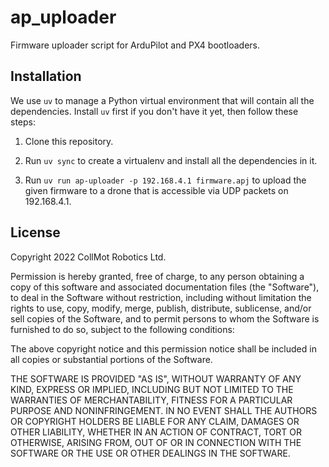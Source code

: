 ap_uploader
===========

Firmware uploader script for ArduPilot and PX4 bootloaders.

Installation
------------

We use `uv` to manage a Python virtual environment that will contain all
the dependencies. Install `uv` first if you don't have it yet, then follow
these steps:

1. Clone this repository.

2. Run `uv sync` to create a virtualenv and install all the dependencies
   in it.

3. Run `uv run ap-uploader -p 192.168.4.1 firmware.apj` to upload the
   given firmware to a drone that is accessible via UDP packets on 192.168.4.1.

License
-------

Copyright 2022 CollMot Robotics Ltd.

Permission is hereby granted, free of charge, to any person obtaining a copy of
this software and associated documentation files (the "Software"), to deal in
the Software without restriction, including without limitation the rights to
use, copy, modify, merge, publish, distribute, sublicense, and/or sell copies
of the Software, and to permit persons to whom the Software is furnished to do
so, subject to the following conditions:

The above copyright notice and this permission notice shall be included in all
copies or substantial portions of the Software.

THE SOFTWARE IS PROVIDED "AS IS", WITHOUT WARRANTY OF ANY KIND, EXPRESS OR
IMPLIED, INCLUDING BUT NOT LIMITED TO THE WARRANTIES OF MERCHANTABILITY,
FITNESS FOR A PARTICULAR PURPOSE AND NONINFRINGEMENT. IN NO EVENT SHALL THE
AUTHORS OR COPYRIGHT HOLDERS BE LIABLE FOR ANY CLAIM, DAMAGES OR OTHER
LIABILITY, WHETHER IN AN ACTION OF CONTRACT, TORT OR OTHERWISE, ARISING FROM,
OUT OF OR IN CONNECTION WITH THE SOFTWARE OR THE USE OR OTHER DEALINGS IN THE
SOFTWARE.
